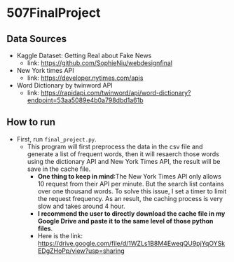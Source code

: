 # 507FinalProject

## Data Sources
- Kaggle Dataset: Getting Real about Fake News
  - link: https://github.com/SophieNiu/webdesignfinal
- New York times API
  - link: https://developer.nytimes.com/apis
- Word Dictionary by twinword API
  - link: https://rapidapi.com/twinword/api/word-dictionary?endpoint=53aa5089e4b0a798dbd1a61b
  
## How to run
- First, run `final_project.py`.
  - This program will first preprocess the data in the csv file and generate a list of frequent words, then it will resaerch those words using the dictionary API and New York Times API, the result will be save in the cache file. 
    - **One thing to keep in mind**:The New York Times API only allows 10 request from their API per minute. But the search list contains over one thousand words. To solve this issue, I set a timer to limit the request frequency. As an result, the caching process is very slow and takes around 4 hour.
    - **I recommend the user to directly download the cache file in my Google Drive and paste it to the same level of those python files**.
    - Here is the link: https://drive.google.com/file/d/1WZLs1B8M4EweqQU9pjYqOYSkEDgZHoPp/view?usp=sharing


